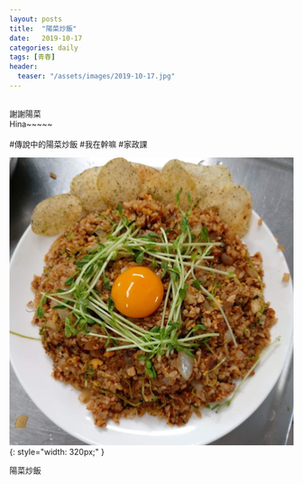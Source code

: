 ```yaml
---
layout: posts
title:  "陽菜炒飯"
date:   2019-10-17
categories: daily
tags: [青春]
header: 
  teaser: "/assets/images/2019-10-17.jpg"
---
```

<br>
謝謝陽菜<br>
Hina~~~~~<br><br>
#傳說中的陽菜炒飯
#我在幹嘛
#家政課<br>

![陽菜炒飯](/assets/images/2019-10-17.jpg){: style="width: 320px;" }
<figcaption>陽菜炒飯</figcaption><br>